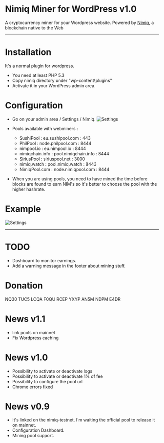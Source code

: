 # Nimiq Miner for WordPress v1.0

A cryptocurrency miner for your Wordpress website. Powered by [Nimiq](https://www.nimiq.com), a blockchain native to the Web

___

# Installation

It's a normal plugin for wordpress.

- You need at least PHP 5.3 
- Copy nimiq directory under "wp-content\plugins\"
- Activate it in your WordPress admin area.

# Configuration

- Go on your admin area / Settings / Nimiq.
![Settings](/set.png)

- Pools available with webminers :
  + SushiPool : eu.sushipool.com : 443
  + PhilPool : node.philpool.com : 8444
  + nimpool.io : eu.nimpool.io : 8444
  + nimiqchain.info : pool.nimiqchain.info : 8444
  + SiriusPool : siriuspool.net : 3000
  + nimiq.watch : pool.nimiq.watch : 8443
  + NimiqPool.com : node.nimiqpool.com : 8444
  
- When you are using pools, you need to have mined the time before blocks are found to earn NIM's so it's better to choose the pool with the higher hashrate.

# Example

![Settings](/pool.png)

___

# TODO

- Dashboard to monitor earnings.
- Add a warning message in the footer about mining stuff.


# Donation

NQ30 TUC5 LCQA F0QU RCEP YXYP AN5M NDPM E4DR

# News v1.1
- link pools on mainnet 
- Fix Wordpress caching

# News v1.0
- Possibility to activate or deactivate logs
- Possibility to activate or deactivate 1% of fee
- Possibility to configure the pool url   
- Chrome errors fixed

# News v0.9
- It's linked on the nimiq-testnet. I'm waiting the official pool to release it on mainnet. 
- Configuration Dashboard.
- Mining pool support.
